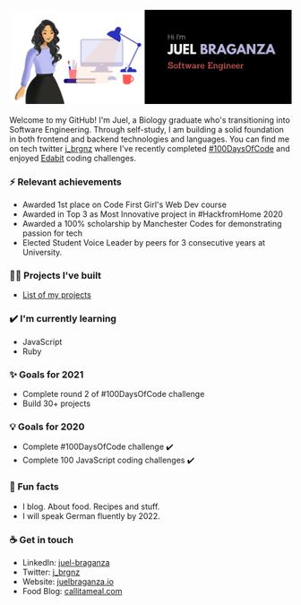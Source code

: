 <img src= "https://github.com/Juel07/Juel07/blob/master/github-banner-BW.png"></img>
<br>
<br>
Welcome to my GitHub! I'm Juel, a Biology graduate who's transitioning into Software Engineering. Through self-study, I am building a solid foundation in both frontend and backend technologies and languages. You can find me on tech twitter <a href = "https://twitter.com/j_brgnz">j_brgnz</a> where I've recently completed  <a href="https://twitter.com/search?q=%23100DaysOfCode&src=hashtag_click">#100DaysOfCode</a> and enjoyed <a href="https://edabit.com/challenges">Edabit</a> coding challenges.

### ⚡ Relevant achievements
- Awarded 1st place on Code First Girl's Web Dev course
- Awarded in Top 3 as Most Innovative project in #HackfromHome 2020 
- Awarded a 100% scholarship by Manchester Codes for demonstrating passion for tech
- Elected Student Voice Leader by peers for 3 consecutive years at University.

### 👩‍💻 Projects I've built
- <a href = "https://github.com/Juel07/list-of-my-projects">List of my projects</a>

### ✔️ I'm currently learning
- JavaScript
- Ruby

### ✨ Goals for 2021
- Complete round 2 of #100DaysOfCode challenge
- Build 30+ projects

### 💡 Goals for 2020
- Complete #100DaysOfCode challenge ✔️
- Complete 100 JavaScript coding challenges ✔️

### 🌴 Fun facts
- I blog. About food. Recipes and stuff. 
- I will speak German fluently by 2022.

### ☕ Get in touch
- LinkedIn: <a href = "https://www.linkedin.com/in/juel-braganza/">juel-braganza</a>
- Twitter: <a href = "https://twitter.com/j_brgnz">j_brgnz</a>
- Website: <a href = "https://www.juelbraganza.io">juelbraganza.io</a> 
- Food Blog: <a href = "https://callitameal.com">callitameal.com</a>

